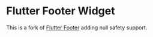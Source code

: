 # Flutter Footer Widget

This is a fork of [Flutter Footer](https://github.com/nyakaz73/Flutter-Footer) adding null safety support.

